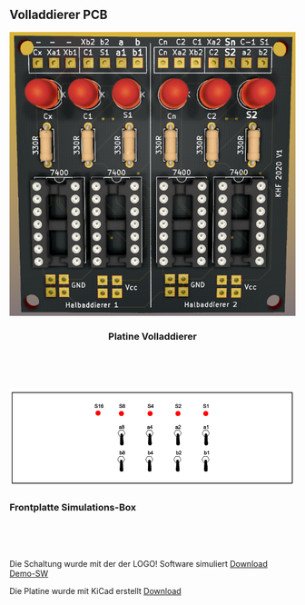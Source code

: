 ## Volladdierer PCB

![image](https://github.com/frankyhub/png/blob/master/Volladdierer.png)

###       <center>               Platine Volladdierer

<br>
<br>
<br>

![image](https://github.com/frankyhub/png/blob/master/Frontplatte.png)

###                      Frontplatte Simulations-Box


<br>
<br>
<br>




Die Schaltung wurde mit der der LOGO! Software simuliert
[Download Demo-SW](https://new.siemens.com/global/de/produkte/automatisierung/systeme/industrie/sps/logo/logo-software.html)

Die Platine wurde mit KiCad erstellt [Download](https://kicad.org/download/)
